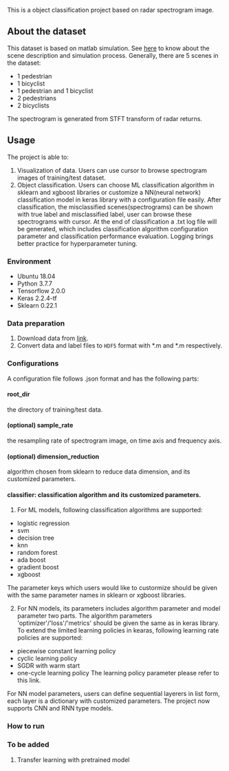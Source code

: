 This is a object classification project based on radar spectrogram image.

## About the dataset

This dataset is based on matlab simulation. See [here](https://www.mathworks.com/help/phased/examples/pedestrian-and-bicyclist-classification-using-deep-learning.html?s_eid=PEP_16543) to know about the scene description and simulation process. Generally, there are 5 scenes in the dataset: 
* 1 pedestrian 
* 1 bicyclist
* 1 pedestrian and 1 bicyclist 
* 2 pedestrians 
* 2 bicyclists

The spectrogram is generated from STFT transform of radar returns.

## Usage

The project is able to:
1. Visualization of data. Users can use cursor to browse spectrogram images of training/test dataset.
2. Object classification. Users can choose ML classification algorithm in sklearn and xgboost libraries or customize a NN(neural network) classification model in keras library with a configuration file easily. After classification, the misclassified scenes(spectrograms) can be shown with true label and misclassified label, user can browse these spectrograms with cursor. At the end of classification a .txt log file will be generated, which includes classification algorithm configuration parameter and classification performance evaluation. Logging brings better practice for hyperparameter tuning.

### Environment

* Ubuntu 18.04
* Python 3.7.7
* Tensorflow 2.0.0
* Keras 2.2.4-tf
* Sklearn 0.22.1

### Data preparation

1. Download data from [link](https://www.mathworks.com/supportfiles/SPT/data/PedBicCarData.zip).
2. Convert data and label files to `HDF5` format with *.m and *.m respectively.

### Configurations

A configuration file follows .json format and has the following parts:
#### root_dir

the directory of training/test data.

#### (optional) sample_rate

the resampling rate of spectrogram image, on time axis and frequency axis. 

#### (optional) dimension_reduction

algorithm chosen from sklearn to reduce data dimension, and its customized parameters.

#### classifier: classification algorithm and its customized parameters.

1. For ML models, following classification algorithms are supported: 

* logistic regression
* svm
* decision tree
* knn
* random forest
* ada boost 
* gradient boost
* xgboost

The parameter keys which users would like to custormize should be given with the same parameter names in sklearn or xgboost libraries. 
    
2. For NN models, its parameters includes algorithm parameter and model parameter two parts.
The algorithm parameters 'optimizer'/'loss'/'metrics' should be given the same as in keras library. To extend the limited learning policies in kearas, following learning rate policies are supported:
* piecewise constant learning policy
* cyclic learning policy
* SGDR with warm start
* one-cycle learning policy
The learning policy parameter please refer to this link.

For NN model parameters, users can define sequential layerers in list form, each layer is a dictionary with customized parameters. The project now supports CNN and RNN type models.

### How to run


### To be added
1. Transfer learning with pretrained model 




